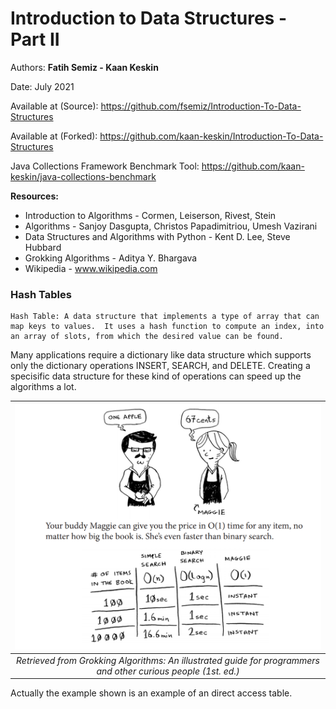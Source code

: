 # Introduction to Data Structures - Part II

Authors: **Fatih Semiz - Kaan Keskin**

Date: July 2021

Available at (Source): https://github.com/fsemiz/Introduction-To-Data-Structures

Available at (Forked): https://github.com/kaan-keskin/Introduction-To-Data-Structures

Java Collections Framework Benchmark Tool: https://github.com/kaan-keskin/java-collections-benchmark

**Resources:**

- Introduction to Algorithms - Cormen, Leiserson, Rivest, Stein
- Algorithms - Sanjoy Dasgupta, Christos Papadimitriou, Umesh Vazirani
- Data Structures and Algorithms with Python - Kent D. Lee, Steve Hubbard
- Grokking Algorithms - Aditya Y. Bhargava
- Wikipedia - www.wikipedia.com

### Hash Tables
    Hash Table: A data structure that implements a type of array that can map keys to values.  It uses a hash function to compute an index, into an array of slots, from which the desired value can be found.
Many applications require a dictionary like data structure which supports only the dictionary operations INSERT, SEARCH, and DELETE. Creating a specisific data structure for these kind of operations can speed up the algorithms a lot.

| <img src="./images/hash_tables_intro.png" alt="Algorithm" style="zoom:50%;" /> |
|:--:|
| *Retrieved from Grokking Algorithms: An illustrated guide for programmers and other curious people (1st. ed.)* |

Actually the example shown is an example of an direct access table.


